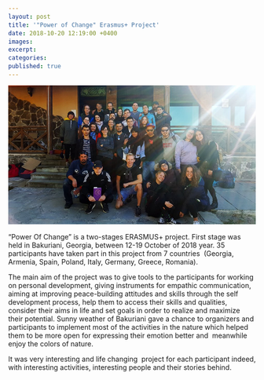 ```yaml
---
layout: post
title: '"Power of Change" Erasmus+ Project'
date: 2018-10-20 12:19:00 +0400
images:
excerpt:
categories:
published: true
---
```


![](/uploads/45167894-268585327195298-6749880352245809152-n.jpg)

“Power Of Change” is a two-stages ERASMUS+ project. First stage was held in Bakuriani, Georgia, between 12-19 October of 2018 year. 35 participants have taken part in this project from 7 countries &nbsp;(Georgia, Armenia, Spain, Poland, Italy, Germany, Greece, Romania).

The main aim of the project was to give tools to the participants for working on personal development, giving instruments for empathic communication, aiming at improving peace-building attitudes and skills through the self development process, help them to access their skills and qualities, consider their aims in life and set goals in order to realize and maximize their potential. Sunny weather of Bakuriani gave a chance to organizers and participants to implement most of the activities in the nature which helped them to be more open for expressing their emotion better and &nbsp;meanwhile enjoy the colors of nature. &nbsp;

It was very interesting and life changing&nbsp; project for each participant indeed, with interesting activities, interesting people and their stories behind.